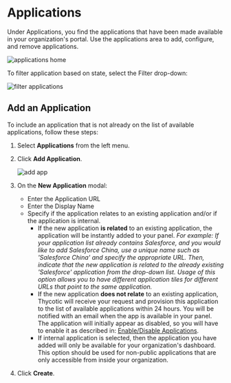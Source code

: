 [title]: # (Applications)
[tags]: # (thycotic access control)
[priority]: # (3)
# Applications

Under Applications, you find the applications that have been made available in your organization's portal. Use the applications area to add, configure, and remove applications.

![applications home](images/applications.png "Applications home page")

To filter application based on state, select the Filter drop-down:

![filter applications](images/cfg-drop-down.png "Filtering applications based on state and category")

## Add an Application

To include an application that is not already on the list of available applications, follow these steps:

1. Select __Applications__ from the left menu.
1. Click __Add Application__.

   ![add app](images/new-app.png "New Application modal")
1. On the __New Application__ modal:

   * Enter the Application URL
   * Enter the Display Name
   * Specify if the application relates to an existing application and/or if the application is internal.
        * If the new application **is related** to an existing application, the application will be instantly added to your panel. _For example: If your application list already contains Salesforce, and you would like to add Salesforce China, use a unique name such as 'Salesforce China' and specify the appropriate URL. Then, indicate that the new application is related to the already existing 'Salesforce' application from the drop-down list. Usage of this option allows you to have different application tiles for different URLs that point to the same application._
        * If the new application **does not relate** to an existing application, Thycotic will receive your request and provision this application to the list of available applications within 24 hours. You will be notified with an email when the app is available in your panel. The application will initially appear as disabled, so you will have to enable it as described in: [Enable/Disable Applications](enable-app.md).
        * If internal application is selected, then the application you have added will only be available for your organization's dashboard. This option should be used for non-public applications that are only accessible from inside your organization.
1. Click __Create__.